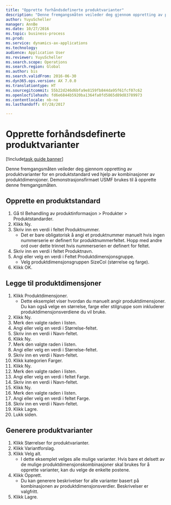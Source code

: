 ```yaml
--- 
title: "Opprette forhåndsdefinerte produktvarianter"
description: "Denne fremgangsmåten veileder deg gjennom oppretting av produktvarianter for en produktstandard ved hjelp av kombinasjoner av produktdimensjoner."
author: YuyuScheller
manager: AnnBe
ms.date: 10/27/2016
ms.topic: business-process
ms.prod: 
ms.service: dynamics-ax-applications
ms.technology: 
audience: Application User
ms.reviewer: YuyuScheller
ms.search.scope: Operations
ms.search.region: Global
ms.author: bis
ms.search.validFrom: 2016-06-30
ms.dyn365.ops.version: AX 7.0.0
ms.translationtype: HT
ms.sourcegitcommit: 55b22d246d6bfa9e8159fb844da95f61fcf07c62
ms.openlocfilehash: fd6e6844b5920ba1364fa0fd5865d89d83789973
ms.contentlocale: nb-no
ms.lasthandoff: 07/28/2017

---
```

# <a name="create-predefined-product-variants"></a>Opprette forhåndsdefinerte produktvarianter

[!include[task guide banner](../../includes/task-guide-banner.md)]

Denne fremgangsmåten veileder deg gjennom oppretting av produktvarianter for en produktstandard ved hjelp av kombinasjoner av produktdimensjoner. Demonstrasjonsfirmaet USMF brukes til å opprette denne fremgangsmåten.


## <a name="create-a-product-master"></a>Opprette en produktstandard
1. Gå til Behandling av produktinformasjon > Produkter > Produktstandarder.
2. Klikk Ny.
3. Skriv inn en verdi i feltet Produktnummer.
    * Det er bare obligatorisk å angi et produktnummer manuelt hvis ingen nummerserie er definert for produktnummerfeltet. Hopp med andre ord over dette trinnet hvis nummerserien er definert for feltet.  
4. Skriv inn en verdi i feltet Produktnavn.
5. Angi eller velg en verdi i Feltet Produktdimensjonsgruppe.
    * Velg produktdimensjonsgruppen SizeCol (størrelse og farge).  
6. Klikk OK.

## <a name="add-product-dimensions"></a>Legge til produktdimensjoner
1. Klikk Produktdimensjoner.
    * Dette eksemplet viser hvordan du manuelt angir produktdimensjoner. Du kan også velge en størrelse, farge eller stilgruppe som inkluderer produktdimensjonsverdiene du vil bruke.  
2. Klikk Ny.
3. Merk den valgte raden i listen.
4. Angi eller velg en verdi i Størrelse-feltet.
5. Skriv inn en verdi i Navn-feltet.
6. Klikk Ny.
7. Merk den valgte raden i listen.
8. Angi eller velg en verdi i Størrelse-feltet.
9. Skriv inn en verdi i Navn-feltet.
10. Klikk kategorien Farger.
11. Klikk Ny.
12. Merk den valgte raden i listen.
13. Angi eller velg en verdi i feltet Farge.
14. Skriv inn en verdi i Navn-feltet.
15. Klikk Ny.
16. Merk den valgte raden i listen.
17. Angi eller velg en verdi i feltet Farge.
18. Skriv inn en verdi i Navn-feltet.
19. Klikk Lagre.
20. Lukk siden.

## <a name="generate-product-variants"></a>Generere produktvarianter
1. Klikk Størrelser for produktvarianter.
2. Klikk Variantforslag.
3. Klikk Velg alt.
    * I dette eksemplet velges alle mulige varianter. Hvis bare et delsett av de mulige produktdimensjonskombinasjoner skal brukes for å opprette varianter, kan du velge de enkelte postene.  
4. Klikk Opprett.
    * Du kan generere beskrivelser for alle varianter basert på kombinasjonen av produktdimensjonsverdier. Beskrivelser er valgfritt.  
5. Klikk Lagre.


